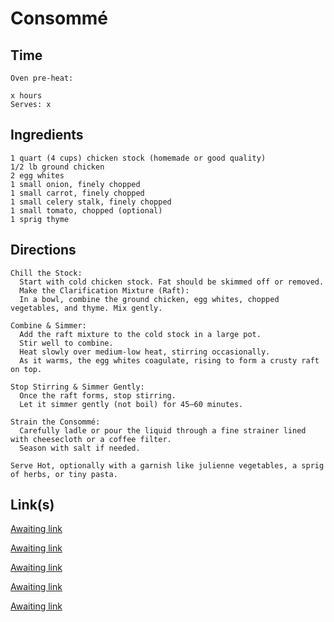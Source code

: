 # Consommé

## Time 
```
Oven pre-heat:

x hours
Serves: x
```

## Ingredients
```
1 quart (4 cups) chicken stock (homemade or good quality)
1/2 lb ground chicken
2 egg whites
1 small onion, finely chopped
1 small carrot, finely chopped
1 small celery stalk, finely chopped
1 small tomato, chopped (optional)
1 sprig thyme
```


## Directions
```
Chill the Stock:
  Start with cold chicken stock. Fat should be skimmed off or removed.
  Make the Clarification Mixture (Raft):
  In a bowl, combine the ground chicken, egg whites, chopped vegetables, and thyme. Mix gently.

Combine & Simmer:
  Add the raft mixture to the cold stock in a large pot.
  Stir well to combine.
  Heat slowly over medium-low heat, stirring occasionally.
  As it warms, the egg whites coagulate, rising to form a crusty raft on top.

Stop Stirring & Simmer Gently:
  Once the raft forms, stop stirring.
  Let it simmer gently (not boil) for 45–60 minutes.

Strain the Consommé:
  Carefully ladle or pour the liquid through a fine strainer lined with cheesecloth or a coffee filter.
  Season with salt if needed.

Serve Hot, optionally with a garnish like julienne vegetables, a sprig of herbs, or tiny pasta.
```


## Link(s)
[Awaiting link](url)

[Awaiting link](url)

[Awaiting link](url)

[Awaiting link](url)

[Awaiting link](url)
